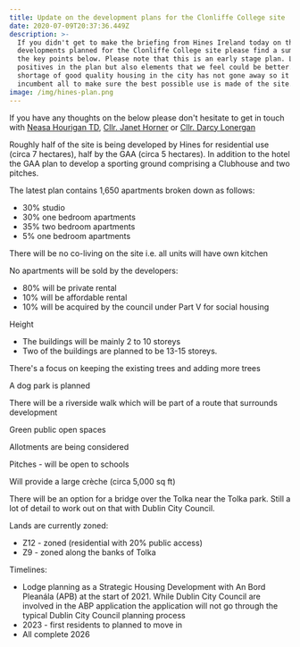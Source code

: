 ```yaml
---
title: Update on the development plans for the Clonliffe College site
date: 2020-07-09T20:37:36.449Z
description: >-
  If you didn't get to make the briefing from Hines Ireland today on the
  developments planned for the Clonliffe College site please find a summary of
  the key points below. Please note that this is an early stage plan. Lots of
  positives in the plan but also elements that we feel could be better. The
  shortage of good quality housing in the city has not gone away so it is
  incumbent all to make sure the best possible use is made of the site. 
image: /img/hines-plan.png
---
```

If you have any thoughts on the below please don't hesitate to get in touch with [Neasa Hourigan TD](mailto:neasa.hourigan@oireachtas.ie?subject=Development%20plans%20for%20the%20Clonliffe%20College), [Cllr. Janet Horner](mailto:janet.horner@greenparty.ie?subject=Development%20plans%20for%20the%20Clonliffe%20College) or [Cllr. Darcy Lonergan](mailto:cllr.darcylonergan@gmail.com?subject=Development%20plans%20for%20the%20Clonliffe%20College)

Roughly half of the site is being developed by Hines for residential use (circa 7 hectares), half by the GAA (circa 5 hectares). In addition to the hotel the GAA plan to develop a sporting ground comprising a Clubhouse and two pitches.

The latest plan contains 1,650 apartments broken down as follows:

* 30% studio
* 30% one bedroom apartments
* 35% two bedroom apartments
* 5% one bedroom apartments

There will be no co-living on the site i.e. all units will have own kitchen

No apartments will be sold by the developers:

* 80% will be private rental
* 10% will be affordable rental
* 10% will be acquired by the council under Part V for social housing

Height

* The buildings will be mainly 2 to 10 storeys
* Two of the buildings are planned to be 13-15 storeys.

There's a focus on keeping the existing trees and adding more trees

A dog park is planned

There will be a riverside walk which will be part of a route that surrounds development

Green public open spaces

Allotments are being considered

Pitches - will be open to schools

Will provide a large crèche (circa 5,000 sq ft)

There will be an option for a bridge over the Tolka near the Tolka park. Still a lot of detail to work out on that with Dublin City Council.

Lands are currently zoned:

* Z12 - zoned (residential with 20% public access)
* Z9 - zoned along the banks of Tolka

Timelines:

* Lodge planning as a Strategic Housing Development with An Bord Pleanála (APB) at the start of 2021. While Dublin City Council are involved in the ABP application the application will not go through the typical Dublin City Council planning process
* 2023 - first residents to planned to move in 
* All complete 2026
